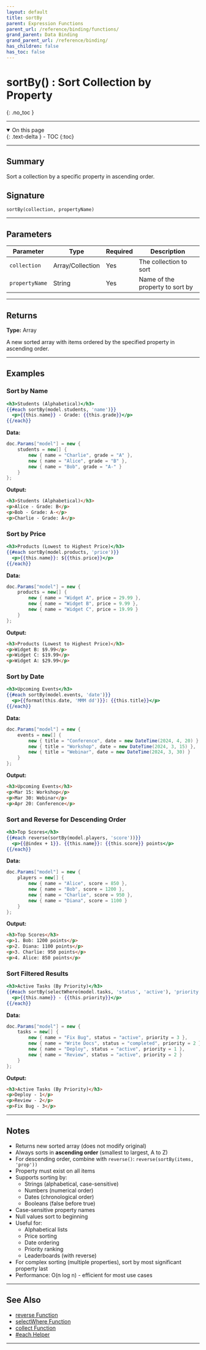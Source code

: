 ```yaml
---
layout: default
title: sortBy
parent: Expression Functions
parent_url: /reference/binding/functions/
grand_parent: Data Binding
grand_parent_url: /reference/binding/
has_children: false
has_toc: false
---
```


# sortBy() : Sort Collection by Property
{: .no_toc }

---

<details open class='top-toc' markdown="block">
  <summary>
    On this page
  </summary>
  {: .text-delta }
- TOC
{:toc}
</details>

---

## Summary

Sort a collection by a specific property in ascending order.

## Signature

```
sortBy(collection, propertyName)
```

---

## Parameters

| Parameter | Type | Required | Description |
|-----------|------|----------|-------------|
| `collection` | Array/Collection | Yes | The collection to sort |
| `propertyName` | String | Yes | Name of the property to sort by |

---

## Returns

**Type:** Array

A new sorted array with items ordered by the specified property in ascending order.

---

## Examples

### Sort by Name

```handlebars
<h3>Students (Alphabetical)</h3>
{{#each sortBy(model.students, 'name')}}
  <p>{{this.name}} - Grade: {{this.grade}}</p>
{{/each}}
```

**Data:**
```csharp
doc.Params["model"] = new {
    students = new[] {
        new { name = "Charlie", grade = "A" },
        new { name = "Alice", grade = "B" },
        new { name = "Bob", grade = "A-" }
    }
};
```

**Output:**
```html
<h3>Students (Alphabetical)</h3>
<p>Alice - Grade: B</p>
<p>Bob - Grade: A-</p>
<p>Charlie - Grade: A</p>
```

### Sort by Price

```handlebars
<h3>Products (Lowest to Highest Price)</h3>
{{#each sortBy(model.products, 'price')}}
  <p>{{this.name}}: ${{this.price}}</p>
{{/each}}
```

**Data:**
```csharp
doc.Params["model"] = new {
    products = new[] {
        new { name = "Widget A", price = 29.99 },
        new { name = "Widget B", price = 9.99 },
        new { name = "Widget C", price = 19.99 }
    }
};
```

**Output:**
```html
<h3>Products (Lowest to Highest Price)</h3>
<p>Widget B: $9.99</p>
<p>Widget C: $19.99</p>
<p>Widget A: $29.99</p>
```

### Sort by Date

```handlebars
<h3>Upcoming Events</h3>
{{#each sortBy(model.events, 'date')}}
  <p>{{format(this.date, 'MMM dd')}}: {{this.title}}</p>
{{/each}}
```

**Data:**
```csharp
doc.Params["model"] = new {
    events = new[] {
        new { title = "Conference", date = new DateTime(2024, 4, 20) },
        new { title = "Workshop", date = new DateTime(2024, 3, 15) },
        new { title = "Webinar", date = new DateTime(2024, 3, 30) }
    }
};
```

**Output:**
```html
<h3>Upcoming Events</h3>
<p>Mar 15: Workshop</p>
<p>Mar 30: Webinar</p>
<p>Apr 20: Conference</p>
```

### Sort and Reverse for Descending Order

```handlebars
<h3>Top Scores</h3>
{{#each reverse(sortBy(model.players, 'score'))}}
  <p>{{@index + 1}}. {{this.name}}: {{this.score}} points</p>
{{/each}}
```

**Data:**
```csharp
doc.Params["model"] = new {
    players = new[] {
        new { name = "Alice", score = 850 },
        new { name = "Bob", score = 1200 },
        new { name = "Charlie", score = 950 },
        new { name = "Diana", score = 1100 }
    }
};
```

**Output:**
```html
<h3>Top Scores</h3>
<p>1. Bob: 1200 points</p>
<p>2. Diana: 1100 points</p>
<p>3. Charlie: 950 points</p>
<p>4. Alice: 850 points</p>
```

### Sort Filtered Results

```handlebars
<h3>Active Tasks (By Priority)</h3>
{{#each sortBy(selectWhere(model.tasks, 'status', 'active'), 'priority')}}
  <p>{{this.name}} - {{this.priority}}</p>
{{/each}}
```

**Data:**
```csharp
doc.Params["model"] = new {
    tasks = new[] {
        new { name = "Fix Bug", status = "active", priority = 3 },
        new { name = "Write Docs", status = "completed", priority = 2 },
        new { name = "Deploy", status = "active", priority = 1 },
        new { name = "Review", status = "active", priority = 2 }
    }
};
```

**Output:**
```html
<h3>Active Tasks (By Priority)</h3>
<p>Deploy - 1</p>
<p>Review - 2</p>
<p>Fix Bug - 3</p>
```

---

## Notes

- Returns new sorted array (does not modify original)
- Always sorts in **ascending order** (smallest to largest, A to Z)
- For descending order, combine with `reverse()`: `reverse(sortBy(items, 'prop'))`
- Property must exist on all items
- Supports sorting by:
  - Strings (alphabetical, case-sensitive)
  - Numbers (numerical order)
  - Dates (chronological order)
  - Booleans (false before true)
- Case-sensitive property names
- Null values sort to beginning
- Useful for:
  - Alphabetical lists
  - Price sorting
  - Date ordering
  - Priority ranking
  - Leaderboards (with reverse)
- For complex sorting (multiple properties), sort by most significant property last
- Performance: O(n log n) - efficient for most use cases

---

## See Also

- [reverse Function](./reverse.md)
- [selectWhere Function](./selectWhere.md)
- [collect Function](./collect.md)
- [#each Helper](../helpers/each.md)

---

